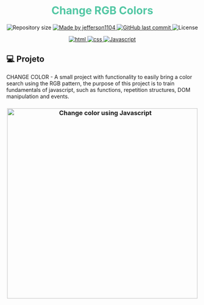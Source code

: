 <h1 align="center" style="color:#53C7A4;">
    Change RGB Colors
</h1>

<p align="center">

  <img alt="Repository size" src="https://img.shields.io/github/repo-size/jefferson1104/javascript-rgb-colors">
	
  <a href="https://www.linkedin.com/in/jeffersonsjunior/">
    <img alt="Made by jefferson1104" src="https://img.shields.io/badge/made%20by-jefferson1104-blue">
  </a>

  <a href="https://github.com/jefferson1104/javascript-rgb-colors/commits/master">
    <img alt="GitHub last commit" src="https://img.shields.io/github/last-commit/jefferson1104/javascript-rgb-colors?color=blue">
  </a>

  <img alt="License" src="https://img.shields.io/badge/license-MIT-brightgreen?color=blue">

</p>

<p align="center">

  <a href="#">
    <img alt="html" src="https://img.shields.io/static/v1?color=orange&label=HTML5&message=HTML&%3Fstyle=plastic&logo=html5">
  </a>

  <a href="#">
    <img alt="css" src="https://img.shields.io/static/v1?color=blue&label=CSS3&message=CSS&%3Fstyle=plastic&logo=CSS3">
  </a>

  <a href="#">
    <img alt="Javascript" src="https://img.shields.io/static/v1?color=yellow&label=javascript&message=JS&%3Fstyle=plastic&logo=javascript">
  </a>
</p>

## 💻 Projeto

CHANGE COLOR - A small project with functionality to easily bring a color search using the RGB pattern, the purpose of this project is to train fundamentals of javascript, such as functions, repetition structures, DOM manipulation and events.

<h3 align="center">
    <img alt="Change color using Javascript" title="Change color Javascript" src="./Screeshot.png" width="500px" />
</h3>
